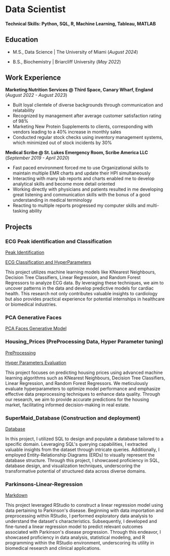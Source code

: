 # Data Scientist

#### Technical Skills: Python, SQL, R, Machine Learning, Tableau, MATLAB

## Education

- M.S., Data Science | The University of Miami (_August 2024_)

- B.S., Biochemistry | Briarcliff University (_May 2022_)

## Work Experience

**Marketing Nutrition Services @ Third Space, Canary Wharf, England** (_August 2022 - August 2023_)

- Built loyal clientele of diverse backgrounds through communication and relatability
- Recognized by management after average customer satisfaction rating of 98%
- Marketing New Protein Supplements to clients, corresponding with vendors leading to a 40% increase in monthly sales
- Conducted regular stock checks using inventory management systems, which minimized out of stock incidents by 30%

**Medical Scribe @ St. Lukes Emergency Room, Scribe America LLC** (_September 2019 - April 2020_)

- Fast paced environment forced me to use Organizational skills to maintain multiple EMR charts and update their HPI simultaneously
- Interacting with many lab reports and charts enabled me to develop analytical skills and become more detail oriented
- Working directly with physicians and patients resulted in me developing great listening and communication skills with the bonus of a good understanding in medical terminology
- Reacting to multiple reports progressed my computer skills and multi-tasking ability


## Projects

### ECG Peak identification and Classification
[Peak Identification](https://github.com/YemiAkj10/ECG-Peak-detection/blob/main/ECG_Project%20P1_YAKJ.ipynb)

[ECG Classification and HyperParameters](https://github.com/YemiAkj10/ECG-Classification)

This project utilizes machine learning models like KNearest Neighbours, Decision Tree Classifiers, Linear Regression, and Random Forest Regressors to analyze ECG data. By leveraging these techniques, we aim to uncover patterns in the data and develop predictive models for cardiac health. This research not only contributes valuable insights to cardiology but also provides practical experience for potential internships in healthcare or biomedical industries.

### PCA Generative Faces
[PCA Faces Generative Model](https://github.com/YemiAkj10/PCA_Generative_Faces/blob/main/PCA_Faces_Generative_Model.ipynb)

### Housing_Prices (PreProcessing Data, Hyper Parameter tuning)
[PreProcessing](https://github.com/YemiAkj10/Project_Housing_Price/blob/main/PreProcessing_Housing_Price_Data.ipynb)

[Hyper Parameters Evaluation](https://github.com/YemiAkj10/Project_Housing_Price/blob/main/MachineLearningModels_Accuracy_Evaluation.ipynb)

This project focuses on predicting housing prices using advanced machine learning algorithms such as KNearest Neighbours, Decision Tree Classifiers, Linear Regression, and Random Forest Regressors. We meticulously evaluate hyperparameters to optimize model performance and emphasize effective data preprocessing techniques to enhance data quality. Through our research, we aim to provide accurate predictions for the housing market, facilitating informed decision-making in real estate.

### SuperMaid_Database (Construction and deployment)
[Database](https://github.com/YemiAkj10/SuperMaid_Database)

In this project, I utilized SQL to design and populate a database tailored to a specific domain. Leveraging SQL's querying capabilities, I extracted valuable insights from the dataset through intricate queries. Additionally, I employed Entity-Relationship Diagrams (ERDs) to visually represent the database structure. Through this project, I showcased proficiency in SQL, database design, and visualization techniques, underscoring the transformative potential of structured data across diverse domains.

### Parkinsons-Linear-Regression

[Markdown](https://github.com/YemiAkj10/Parkinsons-Linear-Regression/blob/main/docs/index.html)

This project leveraged RStudio to construct a linear regression model using data pertaining to Parkinson's disease. Beginning with data importation and preprocessing within RStudio, I performed exploratory data analysis to understand the dataset's characteristics. Subsequently, I developed and fine-tuned a linear regression model to predict relevant outcomes associated with Parkinson's disease progression. Through this endeavor, I showcased proficiency in data analysis, statistical modeling, and R programming within the RStudio environment, underscoring its utility in biomedical research and clinical applications.
